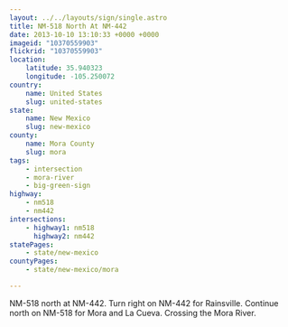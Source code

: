 ```yaml
---
layout: ../../layouts/sign/single.astro
title: NM-518 North At NM-442
date: 2013-10-10 13:10:33 +0000 +0000
imageid: "10370559903"
flickrid: "10370559903"
location:
    latitude: 35.940323
    longitude: -105.250072
country:
    name: United States
    slug: united-states
state:
    name: New Mexico
    slug: new-mexico
county:
    name: Mora County
    slug: mora
tags:
    - intersection
    - mora-river
    - big-green-sign
highway:
    - nm518
    - nm442
intersections:
    - highway1: nm518
      highway2: nm442
statePages:
    - state/new-mexico
countyPages:
    - state/new-mexico/mora

---
```

NM-518 north at NM-442.  Turn right on NM-442 for Rainsville.  Continue north on NM-518 for Mora and La Cueva.  Crossing the Mora River.